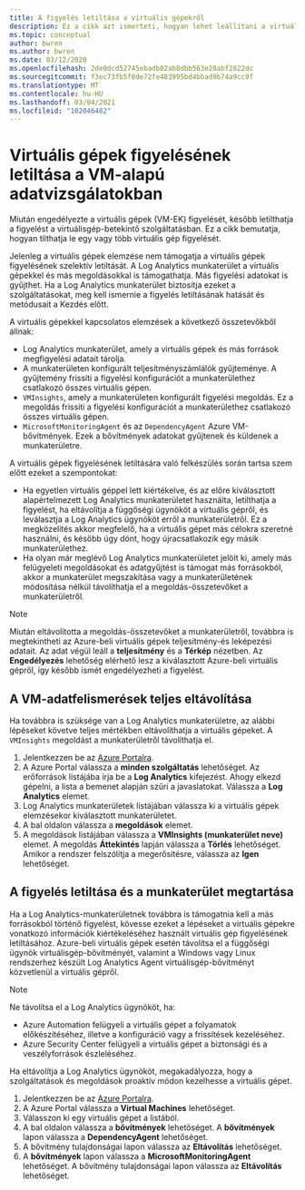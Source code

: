 ```yaml
---
title: A figyelés letiltása a virtuális gépekről
description: Ez a cikk azt ismerteti, hogyan lehet leállítani a virtuális gépek figyelését a VM-információkban.
ms.topic: conceptual
author: bwren
ms.author: bwren
ms.date: 03/12/2020
ms.openlocfilehash: 2de0dcd52745ebadb02ab8dbb563e28abf2822dc
ms.sourcegitcommit: f3ec73fb5f8de72fe483995bd4bbad9b74a9cc9f
ms.translationtype: MT
ms.contentlocale: hu-HU
ms.lasthandoff: 03/04/2021
ms.locfileid: "102046482"
---
```

# <a name="disable-monitoring-of-your-vms-in-vm-insights"></a>Virtuális gépek figyelésének letiltása a VM-alapú adatvizsgálatokban

Miután engedélyezte a virtuális gépek (VM-EK) figyelését, később letilthatja a figyelést a virtuálisgép-betekintő szolgáltatásban. Ez a cikk bemutatja, hogyan tilthatja le egy vagy több virtuális gép figyelését.  

Jelenleg a virtuális gépek elemzése nem támogatja a virtuális gépek figyelésének szelektív letiltását. A Log Analytics munkaterület a virtuális gépekkel és más megoldásokkal is támogathatja. Más figyelési adatokat is gyűjthet. Ha a Log Analytics munkaterület biztosítja ezeket a szolgáltatásokat, meg kell ismernie a figyelés letiltásának hatását és metódusait a Kezdés előtt.

A virtuális gépekkel kapcsolatos elemzések a következő összetevőkből állnak:

* Log Analytics munkaterület, amely a virtuális gépek és más források megfigyelési adatait tárolja.
* A munkaterületen konfigurált teljesítményszámlálók gyűjteménye. A gyűjtemény frissíti a figyelési konfigurációt a munkaterülethez csatlakozó összes virtuális gépen.
* `VMInsights`, amely a munkaterületen konfigurált figyelési megoldás. Ez a megoldás frissíti a figyelési konfigurációt a munkaterülethez csatlakozó összes virtuális gépen.
* `MicrosoftMonitoringAgent` és az `DependencyAgent` Azure VM-bővítmények. Ezek a bővítmények adatokat gyűjtenek és küldenek a munkaterületre.

A virtuális gépek figyelésének letiltására való felkészülés során tartsa szem előtt ezeket a szempontokat:

* Ha egyetlen virtuális géppel lett kiértékelve, és az előre kiválasztott alapértelmezett Log Analytics munkaterületet használta, letilthatja a figyelést, ha eltávolítja a függőségi ügynököt a virtuális gépről, és leválasztja a Log Analytics ügynököt erről a munkaterületről. Ez a megközelítés akkor megfelelő, ha a virtuális gépet más célokra szeretné használni, és később úgy dönt, hogy újracsatlakozik egy másik munkaterülethez.
* Ha olyan már meglévő Log Analytics munkaterületet jelölt ki, amely más felügyeleti megoldásokat és adatgyűjtést is támogat más forrásokból, akkor a munkaterület megszakítása vagy a munkaterületének módosítása nélkül távolíthatja el a megoldás-összetevőket a munkaterületről.  

>[!NOTE]
> Miután eltávolította a megoldás-összetevőket a munkaterületről, továbbra is megtekintheti az Azure-beli virtuális gépek teljesítmény-és leképezési adatait. Az adat végül leáll a **teljesítmény** és a **Térkép** nézetben. Az **Engedélyezés** lehetőség elérhető lesz a kiválasztott Azure-beli virtuális gépről, így később ismét engedélyezheti a figyelést.  

## <a name="remove-vm-insights-completely"></a>A VM-adatfelismerések teljes eltávolítása

Ha továbbra is szüksége van a Log Analytics munkaterületre, az alábbi lépéseket követve teljes mértékben eltávolíthatja a virtuális gépeket. A `VMInsights` megoldást a munkaterületről távolíthatja el.  

1. Jelentkezzen be az [Azure Portalra](https://portal.azure.com).
2. A Azure Portal válassza a **minden szolgáltatás** lehetőséget. Az erőforrások listájába írja be a **Log Analytics** kifejezést. Ahogy elkezd gépelni, a lista a bemenet alapján szűri a javaslatokat. Válassza a **Log Analytics** elemet.
3. Log Analytics munkaterületek listájában válassza ki a virtuális gépek elemzésekor kiválasztott munkaterületet.
4. A bal oldalon válassza a **megoldások** elemet.  
5. A megoldások listájában válassza a **VMInsights (munkaterület neve)** elemet. A megoldás **Áttekintés** lapján válassza a **Törlés** lehetőséget. Amikor a rendszer felszólítja a megerősítésre, válassza az **Igen** lehetőséget.

## <a name="disable-monitoring-and-keep-the-workspace"></a>A figyelés letiltása és a munkaterület megtartása  

Ha a Log Analytics-munkaterületnek továbbra is támogatnia kell a más forrásokból történő figyelést, kövesse ezeket a lépéseket a virtuális gépekre vonatkozó információk kiértékeléséhez használt virtuális gép figyelésének letiltásához. Azure-beli virtuális gépek esetén távolítsa el a függőségi ügynök virtuálisgép-bővítményét, valamint a Windows vagy Linux rendszerhez készült Log Analytics Agent virtuálisgép-bővítményt közvetlenül a virtuális gépről. 

>[!NOTE]
>Ne távolítsa el a Log Analytics ügynököt, ha: 
>
> * Azure Automation felügyeli a virtuális gépet a folyamatok előkészítéséhez, illetve a konfiguráció vagy a frissítések kezeléséhez. 
> * Azure Security Center felügyeli a virtuális gépet a biztonsági és a veszélyforrások észleléséhez. 
>
> Ha eltávolítja a Log Analytics ügynököt, megakadályozza, hogy a szolgáltatások és megoldások proaktív módon kezelhesse a virtuális gépet. 

1. Jelentkezzen be az [Azure Portalra](https://portal.azure.com). 
2. A Azure Portal válassza a **Virtual Machines** lehetőséget. 
3. Válasszon ki egy virtuális gépet a listából. 
4. A bal oldalon válassza a **bővítmények** lehetőséget. A **bővítmények** lapon válassza a **DependencyAgent** lehetőséget.
5. A bővítmény tulajdonságai lapon válassza az **Eltávolítás** lehetőséget.
6. A **bővítmények** lapon válassza a **MicrosoftMonitoringAgent** lehetőséget. A bővítmény tulajdonságai lapon válassza az **Eltávolítás** lehetőséget.  
